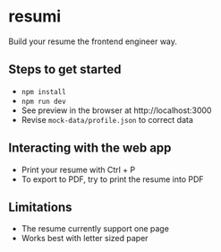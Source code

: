 # resumi

Build your resume the frontend engineer way.

## Steps to get started
* `npm install`
* `npm run dev`
* See preview in the browser at http://localhost:3000
* Revise `mock-data/profile.json` to correct data

## Interacting with the web app
* Print your resume with Ctrl + P 
* To export to PDF, try to print the resume into PDF

## Limitations
* The resume currently support one page
* Works best with letter sized paper